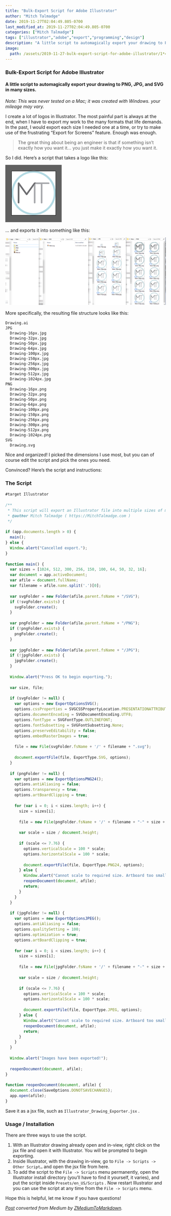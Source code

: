 ```yaml
---
title: "Bulk-Export Script for Adobe Illustrator"
author: "Mitch Talmadge"
date: 2019-11-27T02:04:49.805-0700
last_modified_at: 2019-11-27T02:04:49.805-0700
categories: ["Mitch Talmadge"]
tags: ["illustrator","adobe","export","programming","design"]
description: "A little script to automagically export your drawing to PNG, JPG, and SVG in many sizes."
image:
  path: /assets/2019-11-27-bulk-export-script-for-adobe-illustrator/1*4LLTUjaBw4yMA8cFWtjEuQ.png
---
```


### Bulk\-Export Script for Adobe Illustrator
#### A little script to automagically export your drawing to PNG, JPG, and SVG in many sizes\.

_Note: This was never tested on a Mac; it was created with Windows\. your mileage may vary\._

I create a lot of logos in Illustrator\. The most painful part is always at the end, when I have to export my work to the many formats that life demands\. In the past, I would export each size I needed one at a time, or try to make use of the frustrating “Export for Screens” feature\. Enough was enough\.


> The great thing about being an engineer is that if something isn’t exactly how you want it… you just make it exactly how you want it\. 




So I did\. Here’s a script that takes a logo like this:


![](assets/2019-11-27-bulk-export-script-for-adobe-illustrator/1*vBGx3AaHp4qJJN2tP0gXgw.png)


… and exports it into something like this:


![](assets/2019-11-27-bulk-export-script-for-adobe-illustrator/1*4LLTUjaBw4yMA8cFWtjEuQ.png)


More specifically, the resulting file structure looks like this:
```
Drawing.ai
JPG
  Drawing-16px.jpg
  Drawing-32px.jpg
  Drawing-50px.jpg
  Drawing-64px.jpg
  Drawing-100px.jpg
  Drawing-150px.jpg
  Drawing-256px.jpg
  Drawing-300px.jpg
  Drawing-512px.jpg
  Drawing-1024px.jpg
PNG
  Drawing-16px.png
  Drawing-32px.png
  Drawing-50px.png
  Drawing-64px.png
  Drawing-100px.png
  Drawing-150px.png
  Drawing-256px.png
  Drawing-300px.png
  Drawing-512px.png
  Drawing-1024px.png
SVG
  Drawing.svg
```

Nice and organized\! I picked the dimensions I use most, but you can of course edit the script and pick the ones you need\.

Convinced? Here’s the script and instructions:
### The Script
```jsx
#target Illustrator

/**
 * This script will export an Illustrator file into multiple sizes of multiple file types.
 * @author Mitch Talmadge ( https://MitchTalmadge.com )
 */

if (app.documents.length > 0) {
  main();
} else {
  Window.alert("Cancelled export.");
}

function main() {
  var sizes = [1024, 512, 300, 256, 150, 100, 64, 50, 32, 16];
  var document = app.activeDocument;
  var afile = document.fullName;
  var filename = afile.name.split('.')[0];

  var svgFolder = new Folder(afile.parent.fsName + "/SVG");
  if (!svgFolder.exists) {
    svgFolder.create();
  }

  var pngFolder = new Folder(afile.parent.fsName + "/PNG");
  if (!pngFolder.exists) {
    pngFolder.create();
  }

  var jpgFolder = new Folder(afile.parent.fsName + "/JPG");
  if (!jpgFolder.exists) {
    jpgFolder.create();
  }

  Window.alert("Press OK to begin exporting.");

  var size, file;

  if (svgFolder != null) {
    var options = new ExportOptionsSVG();
    options.cssProperties = SVGCSSPropertyLocation.PRESENTATIONATTRIBUTES;
    options.documentEncoding = SVGDocumentEncoding.UTF8;
    options.fontType = SVGFontType.OUTLINEFONT;
    options.fontSubsetting = SVGFontSubsetting.None;
    options.preserveEditability = false;
    options.embedRasterImages = true;

    file = new File(svgFolder.fsName + '/' + filename + ".svg");

    document.exportFile(file, ExportType.SVG, options);
  }

  if (pngFolder != null) {
    var options = new ExportOptionsPNG24();
    options.antiAliasing = false;
    options.transparency = true;
    options.artBoardClipping = true;

    for (var i = 0; i < sizes.length; i++) {
      size = sizes[i];

      file = new File(pngFolder.fsName + '/' + filename + "-" + size + "px.png");

      var scale = size / document.height;

      if (scale <= 7.76) {
        options.verticalScale = 100 * scale;
        options.horizontalScale = 100 * scale;

        document.exportFile(file, ExportType.PNG24, options);
      } else {
        Window.alert("Cannot scale to required size. Artboard too small.");
        reopenDocument(document, afile);
        return;
      }
    }
  }

  if (jpgFolder != null) {
    var options = new ExportOptionsJPEG();
    options.antiAliasing = false;
    options.qualitySetting = 100;
    options.optimization = true;
    options.artBoardClipping = true;

    for (var i = 0; i < sizes.length; i++) {
      size = sizes[i];

      file = new File(jpgFolder.fsName + '/' + filename + "-" + size + "px.jpg");

      var scale = size / document.height;

      if (scale <= 7.76) {
        options.verticalScale = 100 * scale;
        options.horizontalScale = 100 * scale;

        document.exportFile(file, ExportType.JPEG, options);
      } else {
        Window.alert("Cannot scale to required size. Artboard too small.");
        reopenDocument(document, afile);
        return;
      }
    }
  }

  Window.alert("Images have been exported!");

  reopenDocument(document, afile);
}

function reopenDocument(document, afile) {
  document.close(SaveOptions.DONOTSAVECHANGES);
  app.open(afile);
}
```

Save it as a jsx file, such as `Illustrator_Drawing_Exporter.jsx` \.
### Usage / Installation

There are three ways to use the script\.
1. With an Illustrator drawing already open and in\-view, right click on the jsx file and open it with Illustrator\. You will be prompted to begin exporting\.
2. Inside Illustrator, with the drawing in\-view, go to `File -> Scripts -> Other Script…` and open the jsx file from here\.
3. To add the script to the `File -> Scripts` menu permanently, open the Illustrator install directory \(you’ll have to find it yourself, it varies\), and put the script inside `Presets/en_US/Scripts` \. Now restart Illustrator and you can use the script at any time from the `File -> Scripts` menu\.


Hope this is helpful, let me know if you have questions\!



_[Post](https://medium.com/mitchtalmadge/bulk-export-script-for-adobe-illustrator-2019-11-27-bulk-export-script-for-adobe-illustrator) converted from Medium by [ZMediumToMarkdown](https://github.com/ZhgChgLi/ZMediumToMarkdown)._
